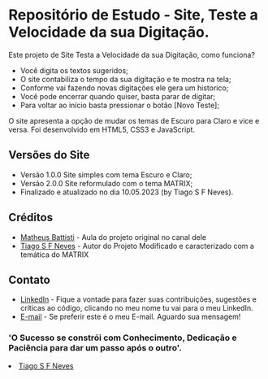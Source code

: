 ﻿# Repositório de Estudo - Site, Teste a Velocidade da sua Digitação.

Este projeto de Site Testa a Velocidade da sua Digitação, como funciona?
- Você digita os textos sugeridos;
- O site contabiliza o tempo da sua digitação e te mostra na tela;
- Conforme vai fazendo novas digitações ele gera um historico;
- Você pode encerrar quando quiser, basta parar de digitar;
- Para voltar ao início basta pressionar o botão [Novo Teste];

O site apresenta a opção de mudar os temas de Escuro para Claro e vice e versa.
Foi desenvolvido em HTML5, CSS3 e JavaScript.


## Versões do Site
- Versão 1.0.0 Site simples com tema Escuro e Claro;
- Versão 2.0.0 Site reformulado com o tema MATRIX;
- Finalizado e atualizado no dia 10.05.2023 (by Tiago S F Neves).


<h2>Créditos</h2>
<ul>
    <li><a href="https://www.youtube.com/watch?v=MOsJdRmQoko">Matheus Battisti</a> - Aula do projeto original no canal dele</li>
    <li><a href="https://github.com/tiagosfneves">Tiago S F Neves</a> - Autor do Projeto Modificado e caracterizado com a temática do MATRIX</li>
</ul>

<h2>Contato</h2>
<ul>
    <li><a href="https://linkedin.com/in/tiagosfneves">LinkedIn</a> - Fique a vontade para fazer suas contribuições, sugestões e críticas ao código, clicando no meu nome tu vai para o meu LinkedIn.</li>
    <li><a href="mailto:tiagonevestec@gmail.com">E-mail</a> - Se preferir este é o meu E-mail. Aguardo sua mensagem!</li>
</ul>

### 'O Sucesso se constrói com Conhecimento, Dedicação e Paciência para dar um passo após o outro'.
<li><a href="https://github.com/tiagosfneves">Tiago S F Neves</a>
